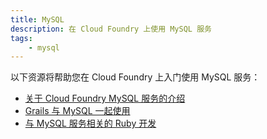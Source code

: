 ```yaml
---
title: MySQL
description: 在 Cloud Foundry 上使用 MySQL 服务
tags:
    - mysql
---
```


以下资源将帮助您在 Cloud Foundry 上入门使用 MySQL 服务：

+ [关于 Cloud Foundry MySQL 服务的介绍](/services/mysql/mysql.html)
+ [Grails 与 MySQL 一起使用](/services/mysql/grails-mysql.html)
+ [与 MySQL 服务相关的 Ruby 开发](/services/mysql/ruby-mysql.html)


